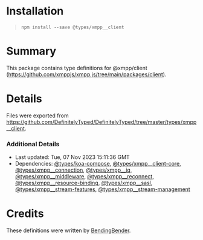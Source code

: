 # Installation
> `npm install --save @types/xmpp__client`

# Summary
This package contains type definitions for @xmpp/client (https://github.com/xmppjs/xmpp.js/tree/main/packages/client).

# Details
Files were exported from https://github.com/DefinitelyTyped/DefinitelyTyped/tree/master/types/xmpp__client.

### Additional Details
 * Last updated: Tue, 07 Nov 2023 15:11:36 GMT
 * Dependencies: [@types/koa-compose](https://npmjs.com/package/@types/koa-compose), [@types/xmpp__client-core](https://npmjs.com/package/@types/xmpp__client-core), [@types/xmpp__connection](https://npmjs.com/package/@types/xmpp__connection), [@types/xmpp__iq](https://npmjs.com/package/@types/xmpp__iq), [@types/xmpp__middleware](https://npmjs.com/package/@types/xmpp__middleware), [@types/xmpp__reconnect](https://npmjs.com/package/@types/xmpp__reconnect), [@types/xmpp__resource-binding](https://npmjs.com/package/@types/xmpp__resource-binding), [@types/xmpp__sasl](https://npmjs.com/package/@types/xmpp__sasl), [@types/xmpp__stream-features](https://npmjs.com/package/@types/xmpp__stream-features), [@types/xmpp__stream-management](https://npmjs.com/package/@types/xmpp__stream-management)

# Credits
These definitions were written by [BendingBender](https://github.com/BendingBender).
